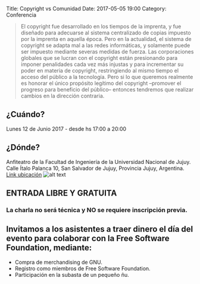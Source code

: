 Title: Copyright vs Comunidad
Date: 2017-05-05 19:00
Category: Conferencia


> El copyright fue desarrollado en los tiempos de la imprenta, y fue diseñado para adecuarse al sistema centralizado de copias impuesto por la imprenta en aquella época. Pero en la actualidad, el sistema de copyright se adapta mal a las redes informáticas, y solamente puede ser impuesto mediante severas medidas de fuerza.
> Las corporaciones globales que se lucran con el copyright están presionando para imponer penalidades cada vez más injustas y para incrementar su poder en materia de copyright, restringiendo al mismo tiempo el acceso del público a la tecnología. Pero si lo que queremos realmente es honorar el único propósito legítimo del copyright –promover el progreso para beneficio del público– entonces tendremos que realizar cambios en la dirección contraria.

## ¿Cuándo?

Lunes 12 de Junio 2017 - desde hs 17:00 a 20:00

## ¿Dónde?

Anfiteatro de la Facultad de Ingeniería de la Universidad Nacional de Jujuy. Calle Ítalo Palanca 10, San Salvador de Jujuy, Provincia Jujuy, Argentina.
[Link ubicación](https://www.openstreetmap.org/way/232853389#map=18/-24.18910/-65.29331&layers=HN)
![alt text](../theme/images/ubicacion.png "ubicación")

## ENTRADA LIBRE Y GRATUITA 

### La charla no será técnica y NO se requiere inscripción previa.

## Invitamos a los asistentes a traer dinero el día del evento para colaborar con la Free Software Foundation, mediante:
* Compra de merchandising de GNU.
* Registro como miembros de Free Software Foundation.
* Participación en la subasta de un pequeño ñu.